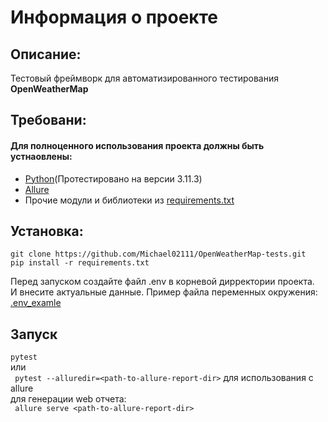 # Информация о проекте
## Описание:
Тестовый фреймворк для автоматизированного тестирования **OpenWeatherMap**
## Требовани:
#### Для полноценного использования проекта должны быть устнаовлены:  
- [Python](https://www.python.org/)(Протестировано на версии 3.11.3)  
- [Allure](https://docs.qameta.io/allure/)  
- Прочие модули и библиотеки из [requirements.txt](/requirements.txt)  
## Установка:
 ```
 git clone https://github.com/Michael02111/OpenWeatherMap-tests.git
 pip install -r requirements.txt
 ```
 Перед запуском создайте файл .env в корневой дирректории проекта.  
 И внесите актуальные данные. Пример файла переменных окружения: [.env_examle](/.env_examlpe)

 ## Запуск
 ``` pytest ```  
 или  
 ``` pytest --alluredir=<path-to-allure-report-dir>``` для использования с allure  
 для генерации web отчета:  
 ``` allure serve <path-to-allure-report-dir>```